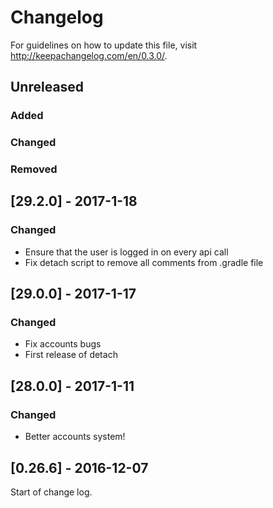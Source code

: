 # Changelog

For guidelines on how to update this file, visit http://keepachangelog.com/en/0.3.0/.

## Unreleased

### Added

### Changed

### Removed

## [29.2.0] - 2017-1-18

### Changed

* Ensure that the user is logged in on every api call
* Fix detach script to remove all comments from .gradle file

## [29.0.0] - 2017-1-17

### Changed

* Fix accounts bugs
* First release of detach

## [28.0.0] - 2017-1-11

### Changed

* Better accounts system!

## [0.26.6] - 2016-12-07

Start of change log.
